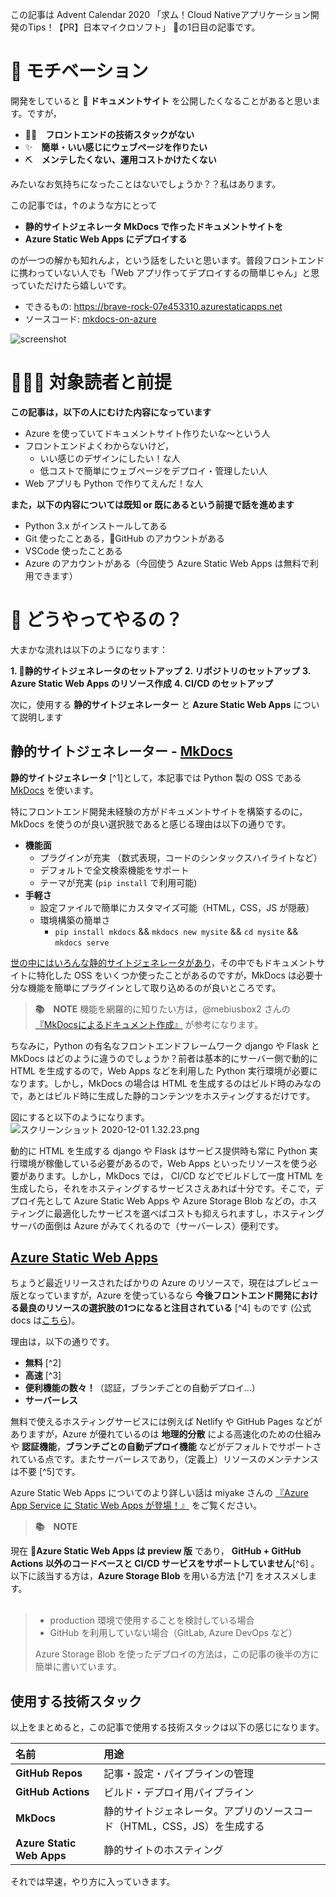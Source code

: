 この記事は Advent Calendar 2020 「求ム！Cloud Nativeアプリケーション開発のTips！【PR】日本マイクロソフト」 の1日目の記事です。

# 💪 モチベーション

開発をしていると **📖 ドキュメントサイト** を公開したくなることがあると思います。ですが，

- 👩‍💻　**フロントエンドの技術スタックがない**
- ✨　**簡単・いい感じにウェブページを作りたい**
- ⛏　**メンテしたくない、運用コストかけたくない**

みたいなお気持ちになったことはないでしょうか？？私はあります。

この記事では，↑のような方にとって

- **静的サイトジェネレータ MkDocs で作ったドキュメントサイトを**
- **Azure Static Web Apps にデプロイする**

のが一つの解かも知れんよ，という話をしたいと思います。普段フロントエンドに携わっていない人でも「Web アプリ作ってデプロイするの簡単じゃん」と思っていただけたら嬉しいです。

- できるもの: https://brave-rock-07e453310.azurestaticapps.net
- ソースコード: [mkdocs-on-azure](https://github.com/kenchon/mkdocs-on-azure)

<img alt="screenshot" src="https://qiita-image-store.s3.ap-northeast-1.amazonaws.com/0/182818/37172b7a-5fdc-8391-ae8e-1cda1d10e7f2.png">


# 👨‍👩‍👧 対象読者と前提

**この記事は，以下の人にむけた内容になっています**

- Azure を使っていてドキュメントサイト作りたいな〜という人
- フロントエンドよくわからないけど，
    - いい感じのデザインにしたい！な人
    - 低コストで簡単にウェブページをデプロイ・管理したい人
- Web アプリも Python で作りてえんだ！な人

**また，以下の内容については既知 or 既にあるという前提で話を進めます**

- Python 3.x がインストールしてある
- Git 使ったことある，GitHub のアカウントがある
- VSCode 使ったことある
- Azure のアカウントがある（今回使う Azure Static Web Apps は無料で利用できます）

# 🤷 どうやってやるの？

大まかな流れは以下のようになります：

**1. 静的サイトジェネレータのセットアップ**
**2. リポジトリのセットアップ**
**3. Azure Static Web Apps のリソース作成**
**4. CI/CD のセットアップ**

次に，使用する **静的サイトジェネレーター** と **Azure Static Web Apps** について説明します

## 静的サイトジェネレーター - [MkDocs](https://www.mkdocs.org/)

**静的サイトジェネレータ** [^1]として，本記事では Python 製の OSS である [MkDocs](https://www.mkdocs.org/) を使います。

特にフロントエンド開発未経験の方がドキュメントサイトを構築するのに，MkDocs を使うのが良い選択肢であると感じる理由は以下の通りです。

- **機能面**
    - プラグインが充実 （数式表現，コードのシンタックスハイライトなど）
    - デフォルトで全文検索機能をサポート
    - テーマが充実 (`pip install` で利用可能)
- **手軽さ**
    - 設定ファイルで簡単にカスタマイズ可能（HTML，CSS，JS が隠蔽）
    - 環境構築の簡単さ
        - `pip install mkdocs` && `mkdocs new mysite` && `cd mysite` && `mkdocs serve`

[世の中にはいろんな静的サイトジェネレータがあり](https://jamstack.org/generators/)，その中でもドキュメントサイトに特化した OSS をいくつか使ったことがあるのですが，MkDocs は必要十分な機能を簡単にプラグインとして取り込めるのが良いところです。

> **📚　NOTE**
> 機能を網羅的に知りたい方は，@mebiusbox2 さんの[『MkDocsによるドキュメント作成』](https://qiita.com/mebiusbox2/items/a61d42878266af969e3c) が参考になります。

ちなみに，Python の有名なフロントエンドフレームワーク django や Flask と MkDocs はどのように違うのでしょうか？前者は基本的にサーバー側で動的に HTML を生成するので，Web Apps などを利用した Python 実行環境が必要になります。しかし，MkDocs の場合は HTML を生成するのはビルド時のみなので，あとはビルド時に生成した静的コンテンツをホスティングするだけです。

図にすると以下のようになります。
![スクリーンショット 2020-12-01 1.32.23.png](https://qiita-image-store.s3.ap-northeast-1.amazonaws.com/0/182818/d77f7e3b-d467-5ed9-3abd-ee6a6e59c7cc.png)

動的に HTML を生成する django や Flask はサービス提供時も常に Python 実行環境が稼働している必要があるので，Web Apps といったリソースを使う必要があります。しかし，MkDocs では， CI/CD などでビルドして一度 HTML を生成したら，それをホスティングするサービスさえあれば十分です。そこで，デプロイ先として Azure Static Web Apps や Azure Storage Blob などの，ホスティングに最適化したサービスを選べばコストも抑えられますし，ホスティングサーバの面倒は Azure がみてくれるので（サーバーレス）便利です。

## [Azure Static Web Apps](https://docs.microsoft.com/ja-jp/azure/static-web-apps/overview)

ちょうど最近リリースされたばかりの Azure のリソースで，現在はプレビュー版となっていますが，Azure を使っているなら **今後フロントエンド開発における最良のリソースの選択肢の1つになると注目されている** [^4] ものです (公式 docs は[こちら](https://docs.microsoft.com/ja-jp/azure/static-web-apps/overview))。

理由は，以下の通りです。

- **無料** [^2]
- **高速** [^3]
- **便利機能の数々！**（認証，ブランチごとの自動デプロイ...）
- **サーバーレス**

無料で使えるホスティングサービスには例えば Netlify や GitHub Pages などがありますが，Azure が優れているのは **地理的分散** による高速化のための仕組みや **認証機能**，**ブランチごとの自動デプロイ機能** などがデフォルトでサポートされている点です。またサーバーレスであり，（定義上）リソースのメンテナンスは不要 [^5]です。

Azure Static Web Apps についてのより詳しい話は miyake さんの [『Azure App Service に Static Web Apps が登場！』](https://k-miyake.github.io/blog/appservice-static-webapps/) をご覧ください。

>**📚　NOTE**
>
現在 **Azure Static Web Apps は preview 版** であり， **GitHub + GitHub Actions 以外のコードベースと CI/CD サービスをサポートしていません**[^6] 。以下に該当する方は，**Azure Storage Blob** を用いる方法 [^7] をオススメします。<br><br>
>
> - production 環境で使用することを検討している場合
> - GitHub を利用していない場合（GitLab, Azure DevOps など）
>
>Azure Storage Blob を使ったデプロイの方法は，この記事の後半の方に簡単に書いています。

## 使用する技術スタック

以上をまとめると，この記事で使用する技術スタックは以下の感じになります。

|名前|用途|
|:--|:--|
|**GitHub Repos**|記事・設定・パイプラインの管理|
|**GitHub Actions**|ビルド・デプロイ用パイプライン|
|**MkDocs**|静的サイトジェネレータ。アプリのソースコード（HTML，CSS，JS）を生成する|
|**Azure Static Web Apps**|静的サイトのホスティング|

それでは早速，やり方に入っていきます。
